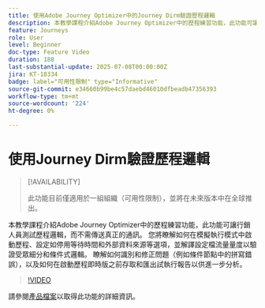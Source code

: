 ```yaml
---
title: 使用Adobe Journey Optimizer中的Journey Dirm驗證歷程邏輯
description: 本教學課程介紹Adobe Journey Optimizer中的歷程練習功能，此功能可讓行銷人員測試歷程邏輯，而不需傳送真正的通訊。 您將瞭解如何在模擬執行模式中啟動歷程、設定如停用等待時間和外部資料來源等選項，並解譯設定檔流量量度以驗證受眾細分和條件式邏輯。 瞭解如何識別和修正問題（例如條件節點中的拼寫錯誤），以及如何在啟動歷程即時版之前存取和匯出試執行報告以供進一步分析。
feature: Journeys
role: User
level: Beginner
doc-type: Feature Video
duration: 188
last-substantial-update: 2025-07-08T00:00:00Z
jira: KT-18334
badge: label="可用性限制" type="Informative"
source-git-commit: e34660b99be4c57daebd46010dfbeadb47356393
workflow-type: tm+mt
source-wordcount: '224'
ht-degree: 0%

---
```



# 使用Journey Dirm驗證歷程邏輯

>[!AVAILABILITY]
>
>此功能目前僅適用於一組組織（可用性限制），並將在未來版本中在全球推出。

本教學課程介紹Adobe Journey Optimizer中的歷程練習功能，此功能可讓行銷人員測試歷程邏輯，而不需傳送真正的通訊。 您將瞭解如何在模擬執行模式中啟動歷程、設定如停用等待時間和外部資料來源等選項，並解譯設定檔流量量度以驗證受眾細分和條件式邏輯。 瞭解如何識別和修正問題（例如條件節點中的拼寫錯誤），以及如何在啟動歷程即時版之前存取和匯出試執行報告以供進一步分析。

>[!VIDEO](https://video.tv.adobe.com/v/3464681/?learn=on&enablevpops)

請參閱[產品檔案](https://experienceleague.adobe.com/en/docs/journey-optimizer/using/orchestrate-journeys/create-journey/journey-dry-run)以取得此功能的詳細資訊。

